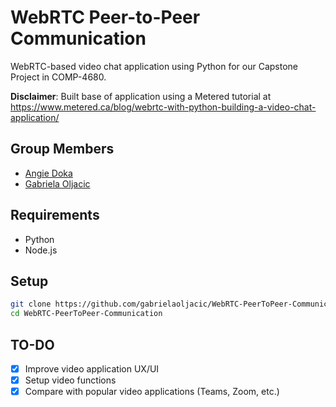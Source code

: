# WebRTC Peer-to-Peer Communication

WebRTC-based video chat application using Python for our Capstone Project in COMP-4680.

**Disclaimer**: Built base of application using a Metered tutorial at https://www.metered.ca/blog/webrtc-with-python-building-a-video-chat-application/

## Group Members

- [Angie Doka](https://github.com/angiedoka)
- [Gabriela Oljacic](https://github.com/gabrielaoljacic)

## Requirements

- Python
- Node.js

## Setup

```bash
git clone https://github.com/gabrielaoljacic/WebRTC-PeerToPeer-Communication.git
cd WebRTC-PeerToPeer-Communication
```

## TO-DO

- [x] Improve video application UX/UI
- [x] Setup video functions
- [x] Compare with popular video applications (Teams, Zoom, etc.)
